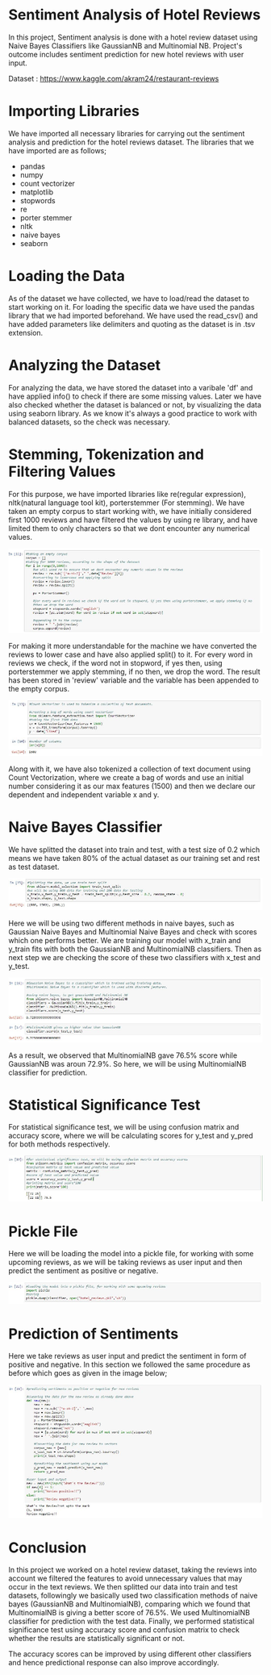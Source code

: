 # Sentiment Analysis of Hotel Reviews
  In this project, Sentiment analysis is done with a hotel review dataset using Naive Bayes Classifiers like GaussianNB and Multinomial NB. Project's outcome includes sentiment prediction for new hotel reviews with user input.
  
  Dataset : https://www.kaggle.com/akram24/restaurant-reviews
  
# Importing Libraries
  We have imported all necessary libraries for carrying out the sentiment analysis and prediction for the hotel reviews dataset. The libraries that we have imported are as follows;
  
 - pandas                 
 - numpy                  
 - count vectorizer
 - matplotlib             
 - stopwords
 - re                     
 - porter stemmer
 - nltk 
 - naive bayes
 - seaborn
 
 # Loading the Data
 As of the dataset we have collected, we have to load/read the dataset to start working on it. For loading the specific data we have used the pandas library that we had imported beforehand. We have used the read_csv() and have added parameters like delimiters and quoting as the dataset is in .tsv extension.

 # Analyzing the Dataset
 For analyzing the data, we have stored the dataset into a varibale 'df' and have applied info() to check if there are some missing values. Later we have also checked whether the dataset is balanced or not, by visualizing the data using seaborn library. As we know it's always a good practice to work with balanced datasets, so the check was necessary.
 
# Stemming, Tokenization and Filtering Values
For this purpose, we have imported libraries like re(regular expression), nltk(natural language tool kit), porterstemmer (For stemming). We have taken an empty corpus to start working with, we have initially considered first 1000 reviews and have filtered the values by using re library, and have limited them to only characters so that we dont encounter any numerical values.

![](Images/corpus.JPG)

For making it more understandable for the machine we have converted the reviews to lower case and have also applied split() to it. For every word in reviews we check, if the word not in stopword, if yes then, using porterstemmer we apply stemming, if no then, we drop the word. The result has been stored in 'review' variable and the variable has been appended to the empty corpus.

![](Images/countvec.JPG)

Along with it, we have also tokenized a collection of text document using Count Vectorization, where we create a bag of words and use an initial number considering it as our max features (1500) and then we declare our dependent and independent variable x and y.

# Naive Bayes Classifier
We have splitted the dataset into train and test, with a test size of 0.2 which means we have taken 80% of the actual dataset as our training set and rest as test dataset.

![](Images/split.JPG)

Here we will be using two different methods in naive bayes, such as Gaussian Naive Bayes and Multinomial Naive Bayes and check with scores which one performs better. We are training our model with x_train and y_train fits with both the GaussianNB and MultinomialNB classifiers. Then as next step we are checking the score of these two classifiers with x_test and y_test.

![](Images/classifier.JPG)

As a result, we observed that MultinomialNB gave 76.5% score while GaussianNB was aroun 72.9%. So here, we will be using MultinomialNB classifier for prediction.

# Statistical Significance Test
For statistical significance test, we will be using confusion matrix and accuracy score, where we will be calculating scores for y_test and y_pred for both methods respectively.

![](Images/accuracy_score.JPG)

# Pickle File
Here we will be loading the model into a pickle file, for working with some upcoming reviews, as we will be taking reviews as user input and then predict the sentiment as positive or negative.

![](Images/pickle.JPG)

# Prediction of Sentiments
Here we take reviews as user input and predict the sentiment in form of positive and negative. In this section we followed the same procedure as before which goes as given in the image below;

![](Images/predict.JPG)

# Conclusion
In this project we worked on a hotel review dataset, taking the reviews into account we filtered the features to avoid unnecessary values that may occur in the text reviews. We then splitted our data into train and test datasets, followingly we basically used two classification methods of naive bayes (GaussianNB and MultinomialNB), comparing which we found that MultinomialNB is giving a better score of 76.5%. We used MultinomialNB classifier for prediction with the test data. Finally, we performed statistical significance test using accuracy score and confusion matrix to check whether the results are statistically significant or not.

The accuracy scores can be improved by using different other classifiers and hence predictional response can also improve accordingly.
